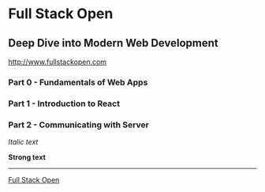 # Full Stack Open

## Deep Dive into Modern Web Development

http://www.fullstackopen.com

### Part 0 - Fundamentals of Web Apps

### Part 1 - Introduction to React

### Part 2 - Communicating with Server

_Italic text_

**Strong text**

---

[Full Stack Open](http://www.fullstackopen.com)
